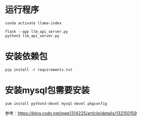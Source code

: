 

# 运行程序
```
conda activate llama-index

flask --app llm_api_server.py
python3 llm_api_server.py
```

# 安装依赖包
```
pip install -r requirements.txt
```

# 安装mysql包需要安装
```
yum install python3-devel mysql-devel pkgconfig
```
参考：https://blog.csdn.net/qwe1314225/article/details/132150159